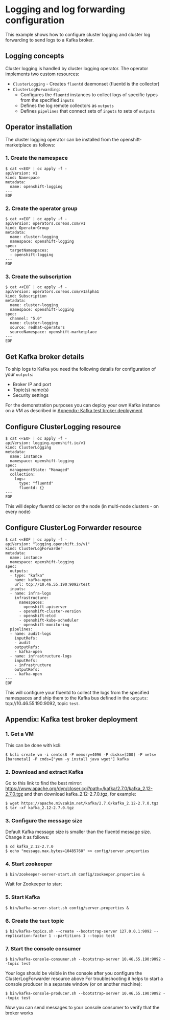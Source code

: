 # Logging and log forwarding configuration
This example shows how to configure cluster logging and cluster log forwarding to send logs to a Kafka broker.
## Logging concepts
Cluster logging is handled by cluster logging operator. The operator implements two custom resources:
- `ClusterLogging` - Creates `fluentd` daemonset (fluentd is the collector)
- `ClusterLogForwarding`: 
    - Configures the `fluentd` instances to collect logs of specific types from the specified `inputs`
    - Defines the log remote collectors as `outputs`
    - Defines `pipelines` that connect sets of `inputs` to sets of `outputs`
    
## Operator installation
The cluster logging operator can be installed from the openshift-marketplace as follows:

### 1. Create the namespace
```console
$ cat <<EOF | oc apply -f -
apiVersion: v1
kind: Namespace
metadata:
  name: openshift-logging
---
EOF
```
### 2. Create the operator group
```console
$ cat <<EOF | oc apply -f -
apiVersion: operators.coreos.com/v1
kind: OperatorGroup
metadata:
  name: cluster-logging
  namespace: openshift-logging 
spec:
  targetNamespaces:
  - openshift-logging
---
EOF
```
### 3. Create the subscription
```console
$ cat <<EOF | oc apply -f -
apiVersion: operators.coreos.com/v1alpha1
kind: Subscription
metadata:
  name: cluster-logging
  namespace: openshift-logging 
spec:
  channel: "5.0" 
  name: cluster-logging
  source: redhat-operators 
  sourceNamespace: openshift-marketplace
---
EOF
```
## Get Kafka broker details
To ship logs to Kafka you need the following details for configuration of your `outputs`:
- Broker IP and port
- Topic(s) name(s)
- Security settings

For the demonstration purposes you can deploy your own Kafka instance on a VM as described in [Appendix: Kafka test broker deployment](#kafka_deploy)

## Configure ClusterLogging resource
```console
$ cat <<EOF | oc apply -f -
apiVersion: logging.openshift.io/v1
kind: ClusterLogging
metadata:
  name: instance 
  namespace: openshift-logging
spec:
  managementState: "Managed"
  collection:
    logs:
      type: "fluentd"  
      fluentd: {}
---
EOF
```
This will deploy fluentd collector on the node (in multi-node clusters - on every node)

## Configure ClusterLog Forwarder resource
```console
$ cat <<EOF | oc apply -f -
apiVersion: "logging.openshift.io/v1"
kind: ClusterLogForwarder
metadata:
  name: instance 
  namespace: openshift-logging 
spec:
  outputs:
  - type: "kafka"
    name: kafka-open
    url: tcp://10.46.55.190:9092/test
  inputs: 
  - name: infra-logs
    infrastructure:
      namespaces:
      - openshift-apiserver
      - openshift-cluster-version
      - openshift-etcd
      - openshift-kube-scheduler
      - openshift-monitoring
  pipelines:
  - name: audit-logs 
    inputRefs:
    - audit
    outputRefs:
    - kafka-open
  - name: infrastructure-logs 
    inputRefs:
    - infrastructure
    outputRefs:
    - kafka-open
---
EOF
```
This will configure your fluentd to collect the logs from the specified namespaces and ship them to the Kafka bus defined in the `outputs`: tcp://10.46.55.190:9092, topic `test`.

## Appendix: Kafka test broker deployment<a name="kafka_deploy"></a>
### 1. Get a VM
This can be done with kcli:
```console
$ kcli create vm -i centos8 -P memory=4096 -P disks=[200] -P nets=[baremetal] -P cmds=["yum -y install java wget"] kafka
```
### 2. Download and extract Kafka
Go to this link to find the best mirror:
https://www.apache.org/dyn/closer.cgi?path=/kafka/2.7.0/kafka_2.12-2.7.0.tgz
and then download kafka_2.12-2.7.0.tgz, for example:
```console
$ wget https://apache.mivzakim.net/kafka/2.7.0/kafka_2.12-2.7.0.tgz
$ tar -xf kafka_2.12-2.7.0.tgz
```
### 3. Configure the message size
Default Kafka message size is smaller than the fluentd message size. Change it as follows:
```console
$ cd kafka_2.12-2.7.0
$ echo "message.max.bytes=10485760" >> config/server.properties
```
### 4. Start zookeeper
```console
$ bin/zookeeper-server-start.sh config/zookeeper.properties &
```
Wait for Zookeeper to start

### 5. Start Kafka
```console
$ bin/kafka-server-start.sh config/server.properties &
```
### 6. Create the `test` topic
```console
$ bin/kafka-topics.sh --create --bootstrap-server 127.0.0.1:9092 --replication-factor 1 --partitions 1 --topic test
```

### 7. Start the console consumer
```console
$ bin/kafka-console-consumer.sh --bootstrap-server 10.46.55.190:9092 --topic test
```
Your logs should be visible in the console after you configure the ClusterLogForwarder resource above
For troubleshooting it helps to start a console producer in a separate window (or on another machine):

```console
$ bin/kafka-console-producer.sh --bootstrap-server 10.46.55.190:9092 --topic test
```

Now you can send messages to your console consumer to verify that the broker works



